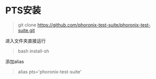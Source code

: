 # PTS安装

> git clone https://github.com/phoronix-test-suite/phoronix-test-suite.git

进入文件夹直接运行

> bash install-sh

添加alias

> alias pts='phoronix-test-suite'
